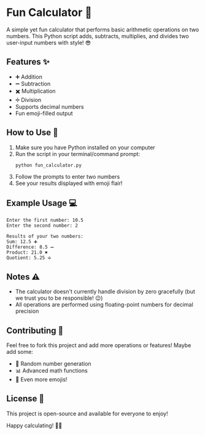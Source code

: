 # Fun Calculator 🎉

A simple yet fun calculator that performs basic arithmetic operations on two numbers. This Python script adds, subtracts, multiplies, and divides two user-input numbers with style! 😎

## Features ✨

- ➕ Addition
- ➖ Subtraction
- ✖️ Multiplication
- ➗ Division
- Supports decimal numbers
- Fun emoji-filled output

## How to Use 🚀

1. Make sure you have Python installed on your computer
2. Run the script in your terminal/command prompt:
   ```
   python fun_calculator.py
   ```
3. Follow the prompts to enter two numbers
4. See your results displayed with emoji flair!

## Example Usage 💻

```
Enter the first number: 10.5
Enter the second number: 2

Results of your two numbers:
Sum: 12.5 ➕
Difference: 8.5 ➖
Product: 21.0 ✖️
Quotient: 5.25 ➗
```

## Notes ⚠️

- The calculator doesn't currently handle division by zero gracefully (but we trust you to be responsible! 😉)
- All operations are performed using floating-point numbers for decimal precision

## Contributing 🤝

Feel free to fork this project and add more operations or features! Maybe add some:
- 🎲 Random number generation
- 📊 Advanced math functions
- 🎨 Even more emojis!

## License 📄

This project is open-source and available for everyone to enjoy! 

Happy calculating! 🧮✨
